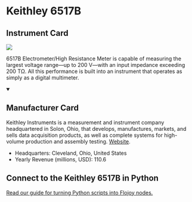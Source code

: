 
# Keithley 6517B

## Instrument Card

<img src="https://v5.airtableusercontent.com/v1/19/19/1691539200000/eAzIMSrXeXnNy-uYOQnLcg/aLMQWHZiMpl-FtbYCzhmEGpcPc_VISUo3kR_ItIFM3bw_vqjlyxfWU2TcmvI2VdZGyk4YBB1TPf5w3lL7Uh-Xt777XiNbcbgbtDUxGU0mBU/3qVC0b8PAoUriAu-l_5TN8nnB4KhtJ42nkMbBxLskkE"/>
<p>6517B Electrometer/High Resistance Meter is capable of measuring the largest voltage range—up to 200 V—with an input impedance exceeding 200 TΩ. All this performance is built into an instrument that operates as simply as a digital multimeter.</p>

<details open>
<summary><h2>Manufacturer Card</h2></summary>

Keithley Instruments is a measurement and instrument company headquartered in Solon, Ohio, that develops, manufactures, markets, and sells data acquisition products, as well as complete systems for high-volume production and assembly testing. <a href="https://www.tek.com/en">Website</a>.

<ul>
  <li>Headquarters: Cleveland, Ohio, United States</li>
  <li>Yearly Revenue (millions, USD): 110.6</li>
</ul>
</details>

## Connect to the Keithley 6517B in Python

[Read our guide for turning Python scripts into Flojoy nodes.](https://docs.flojoy.ai/custom-nodes/creating-custom-node/)


